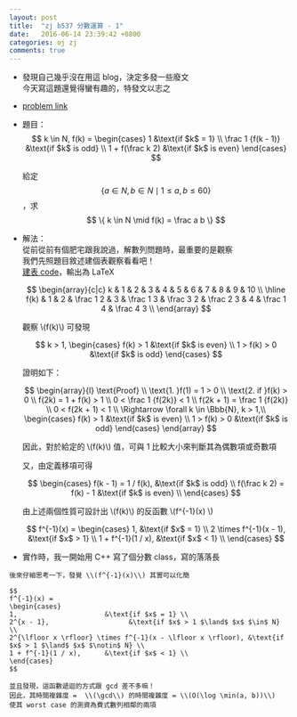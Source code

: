 ```yaml
---
layout: post
title:  "zj b537 分數運算 - 1"
date:   2016-06-14 23:39:42 +0800
categories: oj zj
comments: true
---
```

*   發現自己幾乎沒在用這 blog，決定多發一些廢文  
    今天寫這題還覺得蠻有趣的，特發文以志之  
*   [problem link](http://zerojudge.tw/ShowProblem?problemid=b537)
*   題目：  
    $$
    k \in N, f(k) =  
    \begin{cases}
    1                   &\text{if $k$ = 1} \\
    \frac 1 {f(k - 1)}  &\text{if $k$ is odd} \\
    1 + f(\frac k 2)    &\text{if $k$ is even}
    \end{cases}
    $$

    給定 $$ \{ a \in N, b \in N \mid 1 \le a, b \le 60 \} $$，求 $$ \{ k \in N \mid f(k) = \frac a b \} $$

*   解法：  
    從前從前有個肥宅跟我說過，解數列問題時，最重要的是觀察  
    我們先照題目敘述建個表觀察看看吧！  
    [建表 code](https://github.com/prprprpony/oj/blob/master/zj/ac/b537/buildtable.cpp)，輸出為 LaTeX

    $$
    \begin{array}{c|c}
    k & 1 & 2 & 3 & 4 & 5 & 6 & 7 & 8 & 9 & 10 \\ \hline
    f(k) & 1 & 2 & \frac 1 2 & 3 & \frac 1 3 & \frac 3 2 & \frac 2 3 & 4 & \frac 1 4 & \frac 4 3 \\
    \end{array}
    $$

    觀察 \\(f(k)\\) 可發現

    $$
    k > 1, 
    \begin{cases}
    f(k) > 1     &\text{if $k$ is even} \\
    1 > f(k) > 0 &\text{if $k$ is odd}
    \end{cases}
    $$

    證明如下：  

    $$
    \begin{array}{l}
    \text{Proof}                \\
    \text{1. }f(1) = 1 > 0      \\
    \text{2. if }f(k) > 0       \\
    f(2k) = 1 + f(k) > 1        \\
    0 < \frac 1 {f(2k)} < 1     \\
    f(2k + 1) = \frac 1 {f(2k)} \\
    0 < f(2k + 1) < 1           \\
    \Rightarrow \forall k \in \Bbb{N}, k > 1,\\
    \begin{cases}
    f(k) > 1     &\text{if $k$ is even} \\
    1 > f(k) > 0 &\text{if $k$ is odd}
    \end{cases}
    \end{array}
    $$

    因此，對於給定的 \\(f(k)\\) 值，可與 1 比較大小來判斷其為偶數項或奇數項  

    又，由定義移項可得  
        
    $$
    \begin{cases}
    f(k - 1) = 1 / f(k),     &\text{if $k$ is odd}  \\
    f(\frac k 2) = f(k) - 1  &\text{if $k$ is even} \\
    \end{cases}
    $$

    由上述兩個性質可設計出 \\(f(k)\\) 的反函數 \\(f^{-1}(x) \\)

    $$
    f^{-1}(x) =  
    \begin{cases}
    1,                      &\text{if $x$ = 1} \\
    2 \times f^{-1}(x - 1), &\text{if $x$ > 1} \\
    1 + f^{-1}(1 / x),      &\text{if $x$ < 1} \\
    \end{cases}
    $$

*   實作時，我一開始用 C++ 寫了個分數 class，寫的落落長  
<script src="https://gist-it.appspot.com/https://github.com/prprprpony/oj/blob/master/zj/b537/b537-naive.cpp"></script>
    後來仔細思考一下，發覺 \\(f^{-1}(x)\\) 其實可以化簡  

    $$
    f^{-1}(x) =  
    \begin{cases}
    1,                      &\text{if $x$ = 1} \\
    2^{x - 1},                    &\text{if $x$ > 1 $\land$ $x$ $\in$ N} \\
    2^{\lfloor x \rfloor} \times f^{-1}(x - \lfloor x \rfloor), &\text{if $x$ > 1 $\land$ $x$ $\notin$ N} \\
    1 + f^{-1}(1 / x),      &\text{if $x$ < 1} \\
    \end{cases}
    $$
<script src="https://gist-it.appspot.com/https://github.com/prprprpony/oj/blob/master/zj/b537/b537.c"></script>

    並且發現，這函數遞迴的方式跟 gcd 差不多嘛！  
    因此，其時間複雜度 =  \\(\gcd\\) 的時間複雜度 = \\(O(\log \min(a, b))\\)  
    使其 worst case 的測資為費式數列相鄰的兩項  
